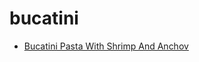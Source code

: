 # bucatini

 * [Bucatini Pasta With Shrimp And Anchov](../index/b/bucatini-pasta-with-shrimp-and-anchov.json)
